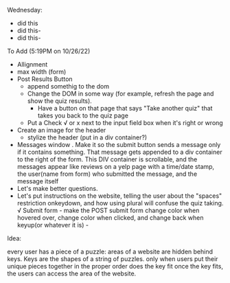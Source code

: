 <!-- --HI--
--BYE---
Styling Ideas
Themes:
- NYT theme: make our crossword puzzle look like it was made by Ny times -->
Wednesday:
- did this 
- did this-
- did this-

To Add (5:19PM on 10/26/22)
- Allignment
- max width (form)
- Post Results Button
    - append somethig to the dom 
    - Change the DOM in some way (for example, refresh the page and show the quiz results).
        - Have a button on that page that says "Take another quiz" that takes you back to the quiz page
    - Put a Check √ or x next to the input field box when it's right or wrong
- Create an image for the header
    - stylize the header (put in a div container?)
- Messages window . Make it so the submit button sends a message only if it contains something. That message gets appended
to a div container to the right of the form. This DIV container is scrollable, and the messages appear like reviews on a yelp page
with a time/date stamp, the user(name from form) who submitted the message, and the message itself
- Let's make better questions.
- Let's put instructions on the website, telling the user about the "spaces" restriction onkeydown, and how using plural
will confuse the quiz taking.
√ Submit form - make the POST submit form change color when hovered over, change color when clicked, and change back when keyup(or whatever it is) - 

Idea:

every user has a piece of a puzzle:
areas of a website are hidden behind keys. Keys are the shapes of a string of puzzles.
only when users put their unique pieces together in the proper order does the key fit
once the key fits, the users can access the area of the website. 